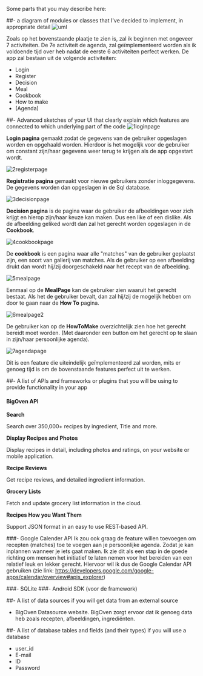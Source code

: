 Some parts that you may describe here:

##- a diagram of modules or classes that I've decided to implement, in appropriate detail
![uml](https://cloud.githubusercontent.com/assets/18394877/15707599/d3c596c6-27f9-11e6-9632-bc17f25e82b1.PNG)

Zoals op het bovenstaande plaatje te zien is, zal ik beginnen met ongeveer 7 activiteiten. De 7e activiteit de agenda, zal geïmplementeerd worden als ik voldoende tijd over heb nadat de eerste 6 activiteiten perfect werken.
De app zal bestaan uit de volgende activiteiten:
- Login
- Register
- Decision
- Meal
- Cookbook
- How to make
- (Agenda)
 
##- Advanced sketches of your UI that clearly explain which features are connected to which underlying part of the code
![1loginpage](https://cloud.githubusercontent.com/assets/18394877/15707048/e58f4cc4-27f6-11e6-86fd-cf194674f690.png)

**Login pagina** gemaakt zodat de gegevens van de gebruiker opgeslagen worden en opgehaald worden. Hierdoor is het mogelijk voor de gebruiker om constant zijn/haar gegevens weer terug te krijgen als de app opgestart wordt.

![2registerpage](https://cloud.githubusercontent.com/assets/18394877/15707049/e58f64a2-27f6-11e6-87f3-7f75c8857702.png)

**Registratie pagina** gemaakt voor nieuwe gebruikers zonder inloggegevens. De gegevens worden dan opgeslagen in de Sql database.

![3decisionpage](https://cloud.githubusercontent.com/assets/18394877/15707051/e5928e8e-27f6-11e6-9457-845e3a750d44.png)

**Decision pagina** is de pagina waar de gebruiker de afbeeldingen voor zich krijgt en hierop zijn/haar keuze kan maken. Dus een like of een dislike. Als de afbeelding geliked wordt dan zal het gerecht worden opgeslagen in de **Cookbook**.

![4cookbookpage](https://cloud.githubusercontent.com/assets/18394877/15707052/e5a6343e-27f6-11e6-909a-5c294f8c29a5.png)

De **cookbook** is een pagina waar alle "matches" van de gebruiker geplaatst zijn, een soort van gallerij van matches. Als de gebruiker op een afbeelding drukt dan wordt hij/zij doorgeschakeld naar het recept van de afbeelding.

![5mealpage](https://cloud.githubusercontent.com/assets/18394877/15707046/e58e423e-27f6-11e6-846f-04025cf1ced7.png)

Eenmaal op de **MealPage** kan de gebruiker zien waaruit het gerecht bestaat. Als het de gebruiker bevalt, dan zal hij/zij de mogelijk hebben om door te gaan naar de **How To** pagina.

![6mealpage2](https://cloud.githubusercontent.com/assets/18394877/15707050/e58f67a4-27f6-11e6-8815-06029c04553e.png)

De gebruiker kan op de **HowToMake** overzichtelijk zien hoe het gerecht bereidt moet worden. (Met daaronder een button om het gerecht op te slaan in zijn/haar persoonlijke agenda). 

![7agendapage](https://cloud.githubusercontent.com/assets/18394877/15707047/e58e783a-27f6-11e6-9c56-a1cda8d11fd9.png)

Dit is een feature die uiteindelijk geïmplementeerd zal worden, mits er genoeg tijd is om de bovenstaande features perfect uit te werken.

##- A list of APIs and frameworks or plugins that you will be using to provide functionality in your app
#### BigOven API

**Search**

Search over 350,000+ recipes by ingredient, Title and more.

**Display Recipes and Photos**

Display recipes in detail, including photos and ratings, on your website or mobile application.

**Recipe Reviews**

Get recipe reviews, and detailed ingredient information.

**Grocery Lists**

Fetch and update grocery list information in the cloud.

**Recipes How you Want Them**

Support JSON format in an easy to use REST-based API.

###- Google Calender API
Ik zou ook graag de feature willen toevoegen om recepten (matches) toe te voegen aan je persoonlijke agenda. Zodat je kan inplannen wanneer je iets gaat maken. Ik zie dit als een stap in de goede richting om mensen het initiatief te laten nemen voor het bereiden van een relatief leuk en lekker gerecht. Hiervoor wil ik dus de Google Calendar API gebruiken (zie link: https://developers.google.com/google-apps/calendar/overview#apis_explorer)

###- SQLite 
###- Android SDK (voor de framework)

##- A list of data sources if you will get data from an external source
- BigOven Datasource website. BigOven zorgt ervoor dat ik genoeg data heb zoals recepten, afbeeldingen, ingrediënten. 

##- A list of database tables and fields (and their types) if you will use a database
- user_id
- E-mail
- ID
- Password
